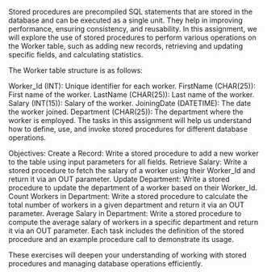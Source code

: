 Stored procedures are precompiled SQL statements that are stored in the database and can be executed as a single unit.
They help in improving performance, ensuring consistency, and reusability. In this assignment, we will explore the use of stored procedures to perform various operations on the Worker table, 
such as adding new records, retrieving and updating specific fields, and calculating statistics.

The Worker table structure is as follows:

Worker_Id (INT): Unique identifier for each worker.
FirstName (CHAR(25)): First name of the worker.
LastName (CHAR(25)): Last name of the worker.
Salary (INT(15)): Salary of the worker.
JoiningDate (DATETIME): The date the worker joined.
Department (CHAR(25)): The department where the worker is employed.
The tasks in this assignment will help us understand how to define, use, and invoke stored procedures for different database operations.

Objectives:
Create a Record: Write a stored procedure to add a new worker to the table using input parameters for all fields.
Retrieve Salary: Write a stored procedure to fetch the salary of a worker using their Worker_Id and return it via an OUT parameter.
Update Department: Write a stored procedure to update the department of a worker based on their Worker_Id.
Count Workers in Department: Write a stored procedure to calculate the total number of workers in a given department and return it via an OUT parameter.
Average Salary in Department: Write a stored procedure to compute the average salary of workers in a specific department and return it via an OUT parameter.
Each task includes the definition of the stored procedure and an example procedure call to demonstrate its usage.

These exercises will deepen your understanding of working with stored procedures and managing database operations efficiently.
